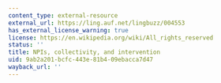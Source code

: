 ```yaml
---
content_type: external-resource
external_url: https://ling.auf.net/lingbuzz/004553
has_external_license_warning: true
license: https://en.wikipedia.org/wiki/All_rights_reserved
status: ''
title: NPIs, collectivity, and intervention
uid: 9ab2a201-bcfc-443e-81b4-09ebacca7d47
wayback_url: ''
---
```

